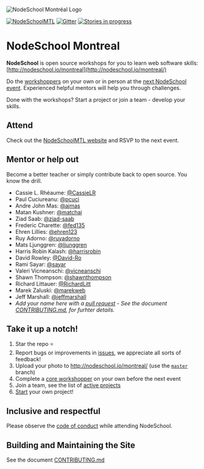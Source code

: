 ![NodeSchool Montréal Logo](http://nodeschool.io/montreal/i/NodeSchoolMTL.svg)

[![NodeSchoolMTL](https://img.shields.io/badge/NodeSchool-MTL-yellow.svg)](http://nodeschool.io/montreal) [![Gitter](https://img.shields.io/gitter/room/nwjs/nw.js.svg)](https://gitter.im/nodeschool/montreal) [![Stories in progress](https://img.shields.io/waffle/label/nodeschool/montreal/in%20progress.svg)](https://waffle.io/nodeschool/montreal)

# NodeSchool Montreal

**NodeSchool** is open source workshops for you to learn web software skills: [http://nodeschool.io/montreal](http://nodeschool.io/montreal/)

Do the [workshoppers](http://nodeschool.io/#workshoppers) on your own or in person at the [next NodeSchool event](http://nodeschool.io/montreal/). Experienced helpful mentors will help you through challenges.

Done with the workshops? Start a project or join a team - develop your skills.


## Attend

Check out the [NodeSchoolMTL website](http://nodeschool.io/montreal/) and RSVP to the next event.

## Mentor or help out

Become a better teacher or simply contribute back to open source. You know the drill.


- Cassie L. Rhéaume: [@CassieLR](https://github.com/CassieLR)
- Paul Cuciureanu: [@pcuci](http://github.com/pcuci)
- Andre John Mas: [@ajmas](https://github.com/ajmas)
- Matan Kushner: [@matchai](https://github.com/matchai)
- Ziad Saab: [@ziad-saab](https://github.com/ziad-saab)
- Frederic Charette: [@fed135](https://github.com/fed135)
- Ehren Lillies: [@ehren123](https://github.com/ehren123)
- Ruy Adorno: [@ruyadorno](https://github.com/ruyadorno)
- Mats Ljunggren: [@ljunggren](https://github.com/ljunggren)
- Harris Robin Kalash: [@harrisrobin](https://github.com/harrisrobin)
- David Rowley: [@David-Ro](http://github.com/David-Ro)
- Rami Sayar: [@sayar](https://github.com/sayar)
- Valeri Vicneanschi: [@vicneanschi](https://github.com/vicneanschi)
- Shawn Thompson: [@shawnthompson](https://github.com/shawnthompson)
- Richard Littauer: [@RichardLitt](https://github.com/RichardLitt)
- Marek Zaluski: [@marekweb](https://github.com/marekweb)
- Jeff Marshall: [@jeffmarshall](https://github.com/jeffmarshall)
- _Add your name here with a [pull request](https://github.com/nodeschool/montreal/pulls) - See the document [CONTRIBUTING.md](./contributing), for furhter details._

## Take it up a notch!

1. Star the repo ⭐
2. Report bugs or improvements in [issues](https://github.com/nodeschool/montreal/issues), we appreciate all sorts of feedback!
3. Upload your photo to http://nodeschool.io/montreal/ (use the [`master`](https://github.com/nodeschool/montreal/tree/master) branch)
4. Complete a [core workshopper](http://nodeschool.io/#workshopper-list) on your own before the next event
5. Join a team, see the list of [active projects](http://nodeschool.io/montreal/)
6. [Start](https://docs.google.com/forms/d/e/1FAIpQLSekmFlMoBA9VCd7d38QgyBnxfz8HNduNkt44PpDR41SfUczmw/viewform) your own project!

## Inclusive and respectful

Please observe the [code of conduct](http://confcodeofconduct.com/) while attending NodeSchool.

## Building and Maintaining the Site

See the document [CONTRIBUTING.md](./contributing)
